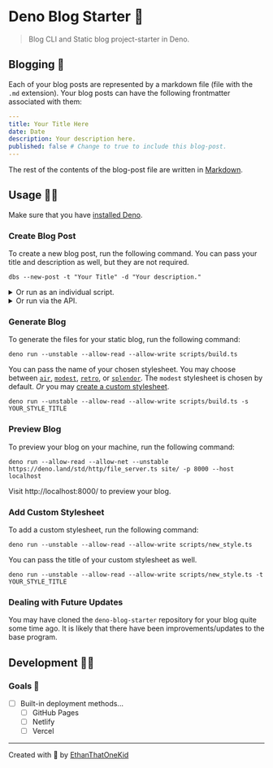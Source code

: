 # Deno Blog Starter 🦕

> Blog CLI and Static blog project-starter in Deno.

## Blogging 💌

Each of your blog posts are represented by a markdown file (file with the `.md` extension).
Your blog posts can have the following frontmatter associated with them:

```yaml
---
title: Your Title Here
date: Date
description: Your description here.
published: false # Change to true to include this blog-post.
---

```

The rest of the contents of the blog-post file are written in [Markdown][markdown_definition].

## Usage 🐱‍🐉

Make sure that you have [installed Deno][deno_installation].

### Create Blog Post

To create a new blog post, run the following command.
You can pass your title and description as well, but they are not required.

`dbs --new-post -t "Your Title" -d "Your description."`

<details>
  <summary>
    Or run as an individual script.
  </summary>

`deno run --unstable --allow-write --allow-read scripts/new_post.ts -t "Your Title" -d "Your description."`.

</details>

<details>
  <summary>
    Or run via the API.
  </summary>

```ts
import { newPost } from "https://deno.land/x/dbs/mod.ts";
await newPost(title, description);
```

</details>

### Generate Blog

To generate the files for your static blog, run the following command:

`deno run --unstable --allow-read --allow-write scripts/build.ts`

You can pass the name of your chosen stylesheet.
You may choose between [`air`](styles/air.ts), [`modest`](styles/modest.ts), [`retro`](styles/retro.ts), or [`splendor`](styles/spendor.ts).
The `modest` stylesheet is chosen by default.
_Or_ you may [create a custom stylesheet](#add-custom-stylesheet).

`deno run --unstable --allow-read --allow-write scripts/build.ts -s YOUR_STYLE_TITLE`

### Preview Blog

To preview your blog on your machine, run the following command:

`deno run --allow-read --allow-net --unstable https://deno.land/std/http/file_server.ts site/ -p 8000 --host localhost`

Visit http://localhost:8000/ to preview your blog.

### Add Custom Stylesheet

To add a custom stylesheet, run the following command:

`deno run --unstable --allow-read --allow-write scripts/new_style.ts`

You can pass the title of your custom stylesheet as well.

`deno run --unstable --allow-read --allow-write scripts/new_style.ts -t YOUR_STYLE_TITLE`

### Dealing with Future Updates

You may have cloned the `deno-blog-starter` repository for your blog quite some time ago.
It is likely that there have been improvements/updates to the base program.

## Development 👨‍💻

### Goals 🏁

- [ ] Built-in deployment methods...
  - [ ] GitHub Pages
  - [ ] Netlify
  - [ ] Vercel

---

Created with 💖 by [EthanThatOneKid][creator_url]

[creator_url]: https://github.com/EthanThatOneKid/
[deno_installation]: https://github.com/denoland/deno_install
[markdown_definition]: https://commonmark.org/help/
